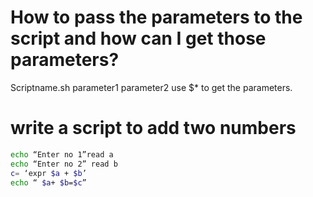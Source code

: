 # How to pass the parameters to the script and how can I get those parameters?
Scriptname.sh parameter1 parameter2 
use $* to get the parameters.

# write a script to add two numbers
```sh
echo “Enter no 1”read a 
echo “Enter no 2” read b 
c= ‘expr $a + $b’ 
echo “ $a+ $b=$c”
```
